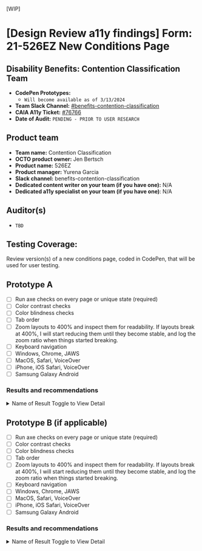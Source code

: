 [WIP]

# [Design Review a11y findings] Form: 21-526EZ New Conditions Page
## Disability Benefits: Contention Classification Team
- **CodePen Prototypes:**
    - `Will become available as of 3/13/2024`
- **Team Slack Channel:**  [#benefits-contention-classification](https://join.slack.com/share/enQtNjYwMDExOTQyMDc1Ny1iOGNlYTE4ZjY4OGM2YmUzOWE3YmY3MTMwMzA4MzRkMzQyNWVjMzE3NDQ0ODk4NDMzYmJhNjNmNGRiN2FjM2Vj)
- **CAIA A11y Ticket:** [#76766](https://github.com/department-of-veterans-affairs/va.gov-team/issues/76766)
- **Date of Audit:** `PENDING - PRIOR TO USER RESEARCH`


## Product team
- **Team name:** Contention Classification
- **OCTO product owner:** Jen Bertsch
- **Product name:** 526EZ
- **Product manager:** Yurena Garcia
- **Slack channel:** benefits-contention-classification
- **Dedicated content writer on your team (if you have one):** N/A
- **Dedicated a11y specialist on your team (if you have one)**: N/A

## Auditor(s)
- `TBD`

## Testing Coverage: 
 
Review version(s) of a new conditions page, coded in CodePen, that will be used for user testing.
 

## Prototype A
 
- [ ] Run axe checks on every page or unique state (required)
- [ ] Color contrast checks
- [ ] Color blindness checks
- [ ] Tab order
- [ ] Zoom layouts to 400% and inspect them for readability. If layouts break at 400%, I will start reducing them until they become stable, and log the zoom ratio when things started breaking.
- [ ] Keyboard navigation
- [ ] Windows, Chrome, JAWS
- [ ] MacOS, Safari, VoiceOver
- [ ] iPhone, iOS Safari, VoiceOver
- [ ] Samsung Galaxy Android

### Results and recommendations

<details><summary>Name of Result Toggle to View Detail</summary>

- **Device Impact:** `Desktop`, `Mobile`, `Tablet` or `All Devices`
- **AT Impact:** `Screen Readers`, `Zoom`, etc.
- **Description**:`Description of the finding with examples and images, if available`
- **Recommendation:** `Suggestions/recommendations to remediate`

</details>
 
## Prototype B (if applicable)
 
- [ ] Run axe checks on every page or unique state (required)
- [ ] Color contrast checks
- [ ] Color blindness checks
- [ ] Tab order
- [ ] Zoom layouts to 400% and inspect them for readability. If layouts break at 400%, I will start reducing them until they become stable, and log the zoom ratio when things started breaking.
- [ ] Keyboard navigation
- [ ] Windows, Chrome, JAWS
- [ ] MacOS, Safari, VoiceOver
- [ ] iPhone, iOS Safari, VoiceOver
- [ ] Samsung Galaxy Android

### Results and recommendations

<details><summary>Name of Result Toggle to View Detail</summary>

- **Device Impact:** `Desktop`, `Mobile`, `Tablet` or `All Devices`
- **AT Impact:** `Screen Readers`, `Zoom`, etc.
- **Description**:`Description of the finding with examples and images, if available`
- **Recommendation:** `Suggestions/recommendations to remediate`

</details>


